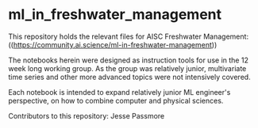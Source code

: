 # ml_in_freshwater_management
This repository holds the relevant files for AISC Freshwater Management: ((https://community.ai.science/ml-in-freshwater-management))

 The notebooks herein were designed as instruction tools for use in the 12 week long working group. As the group was relatively junior, multivariate time series and other more advanced topics were not intensively covered.
 
 Each notebook is intended to expand relatively junior ML engineer's perspective, on how to combine computer and physical sciences. 

Contributors to this repository: Jesse Passmore
